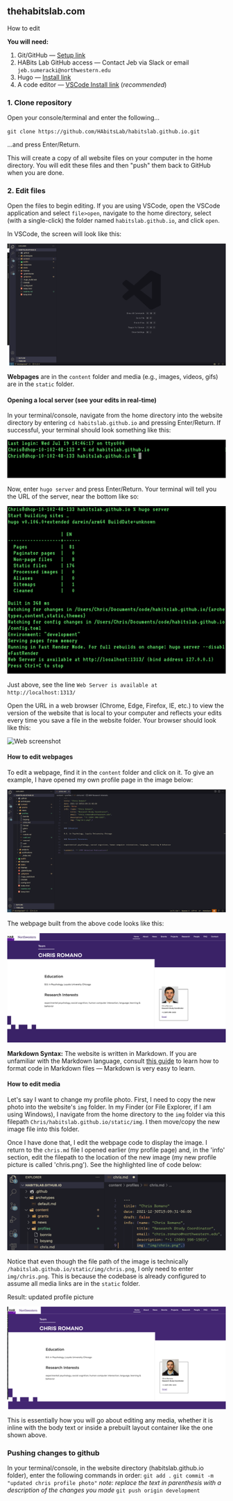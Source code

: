 ## thehabitslab.com
How to edit

**You will need:**
1. Git/GitHub — [Setup link](https://docs.github.com/en/get-started/quickstart/set-up-git)
2. HABits Lab GitHub access — Contact Jeb via Slack or email `jeb.sumeracki@northwestern.edu`
3. Hugo — [Install link](https://gohugo.io/installation/)
4. A code editor — [VSCode Install link](https://code.visualstudio.com/download) (*recommended*)

### 1. Clone repository

Open your console/terminal and enter the following...

`git clone https://github.com/HAbitsLab/habitslab.github.io.git`

...and press Enter/Return.

This will create a copy of all website files on your computer in the home directory. You will edit these files and then "push" them back to GitHub when you are done.

### 2. Edit files
Open the files to begin editing. If you are using VSCode, open the VSCode application and select `file>open`, navigate to the home directory, select (with a single-click) the folder named `habitslab.github.io`, and click `open`.

In VSCode, the screen will look like this:

![VSCode screenshot](static/img/readme/vsc1.png)

**Webpages** are in the `content` folder and media (e.g., images, videos, gifs) are in the `static` folder.

#### Opening a local server (see your edits in real-time)

In your terminal/console, navigate from the home directory into the website directory by entering `cd habitslab.github.io` and pressing Enter/Return. If successful, your terminal should look something like this:

![Terminal screenshot](static/img/readme/t1.png)

Now, enter `hugo server` and press Enter/Return. Your terminal will tell you the URL of the server, near the bottom like so:

![Terminal screenshot](static/img/readme/t2.png)

Just above, see the line `Web Server is available at http://localhost:1313/`

Open the URL in a web browser (Chrome, Edge, Firefox, IE, etc.) to view the version of the website that is local to your computer and reflects your edits every time you save a file in the website folder. Your browser should look like this:

![Web screenshot](static/img/readme/w1.png)

#### How to edit webpages

To edit a webpage, find it in the `content` folder and click on it. To give an example, I have opened my own profile page in the image below:

![VSCode screenshot](static/img/readme/vsc2.png)

The webpage built from the above code looks like this:

![VSCode screenshot](static/img/readme/vsc3.png)

**Markdown Syntax:** The website is written in Markdown. If you are unfamiliar with the Markdown language, consult [this guide](https://towardsdatascience.com/the-ultimate-markdown-cheat-sheet-3d3976b31a0) to learn how to format code in Markdown files — Markdown is very easy to learn.
  

#### How to edit media

Let's say I want to change my profile photo. First, I need to copy the new photo into the website's `img` folder. In my Finder (or File Explorer, if I am using Windows), I navigate from the home directory to the `img` folder via this filepath `Chris/habitslab.github.io/static/img`. I then move/copy the new image file into this folder.

Once I have done that, I edit the webpage code to display the image. I return to the `chris.md` file I opened earlier (my profile page) and, in the 'info' section, edit the filepath to the location of the new image (my new profile picture is called 'chris.png'). See the highlighted line of code below:

![VSCode screenshot](img/../static/img/readme/vsc4.png)

Notice that even though the file path of the image is technically `/habitslab.github.io/static/img/chris.png`, I only need to enter `img/chris.png`. This is because the codebase is already configured to assume all media links are in the `static` folder. 

Result: updated profile picture

![Web screenshot](static/img/readme/w2.png)

This is essentially how you will go about editing any media, whether it is inline with the body text or inside a prebuilt layout container like the one shown above.

### Pushing changes to github
In your terminal/console, in the website directory (habitslab.github.io folder), enter the following commands in order:
`git add .`
`git commit -m "updated chris profile photo"`
*note: replace the text in parenthesis with a description of the changes you made*
`git push origin development`


